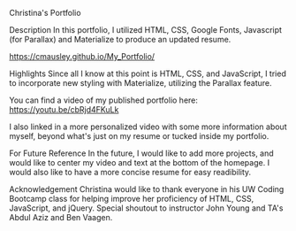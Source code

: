 Christina's Portfolio

Description
In this portfolio, I utilized HTML, CSS, Google Fonts, Javascript (for Parallax) and Materialize to produce an updated resume.

https://cmausley.github.io/My_Portfolio/

Highlights
Since all I know at this point is HTML, CSS, and JavaScript, I tried to incorporate new styling with Materialize, utilizing the Parallax feature. 

You can find a video of my published portfolio here: https://youtu.be/cbRjd4FKuLk

I also linked in a more personalized video with some more information about myself, beyond what's just on my resume or tucked inside my portfolio.

For Future Reference
In the future, I would like to add more projects, and would like to center my video and text at the bottom of the homepage. I would also like to have a more concise resume for easy readibility.

Acknowledgement
Christina would like to thank everyone in his UW Coding Bootcamp class for helping improve her proficiency of HTML, CSS, JavaScript, and jQuery. Special shoutout to instructor John Young and TA's Abdul Aziz and Ben Vaagen.




